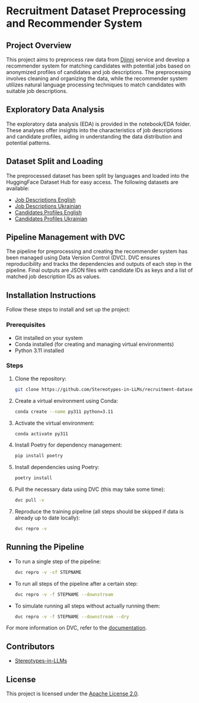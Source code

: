 # Recruitment Dataset Preprocessing and Recommender System

## Project Overview
This project aims to preprocess raw data from [Djinni](https://djinni.co) service and develop a recommender system for matching candidates with potential jobs based on anonymized profiles of candidates and job descriptions. The preprocessing involves cleaning and organizing the data, while the recommender system utilizes natural language processing techniques to match candidates with suitable job descriptions.

## Exploratory Data Analysis
The exploratory data analysis (EDA) is provided in the notebook/EDA folder. These analyses offer insights into the characteristics of job descriptions and candidate profiles, aiding in understanding the data distribution and potential patterns.

## Dataset Split and Loading
The preprocessed dataset has been split by languages and loaded into the HuggingFace Dataset Hub for easy access. The following datasets are available:
- [Job Descriptions English](https://huggingface.co/datasets/Stereotypes-in-LLMs/recruitment-dataset-job-descriptions-english)
- [Job Descriptions Ukrainian](https://huggingface.co/datasets/Stereotypes-in-LLMs/recruitment-dataset-job-descriptions-ukrainian)
- [Candidates Profiles English](https://huggingface.co/datasets/Stereotypes-in-LLMs/recruitment-dataset-candidate-profiles-english)
- [Candidates Profiles Ukrainian](https://huggingface.co/datasets/Stereotypes-in-LLMs/recruitment-dataset-candidate-profiles-ukrainian)

## Pipeline Management with DVC
The pipeline for preprocessing and creating the recommender system has been managed using Data Version Control (DVC). DVC ensures reproducibility and tracks the dependencies and outputs of each step in the pipeline. Final outputs are JSON files with candidate IDs as keys and a list of matched job description IDs as values.

## Installation Instructions
Follow these steps to install and set up the project:

### Prerequisites
- Git installed on your system
- Conda installed (for creating and managing virtual environments)
- Python 3.11 installed

### Steps
1. Clone the repository:
    ```bash
    git clone https://github.com/Stereotypes-in-LLMs/recruitment-dataset
    ```

2. Create a virtual environment using Conda:
    ```bash
    conda create --name py311 python=3.11
    ```

3. Activate the virtual environment:
    ```bash
    conda activate py311
    ```

4. Install Poetry for dependency management:
    ```bash
    pip install poetry
    ```

5. Install dependencies using Poetry:
    ```bash
    poetry install
    ```

6. Pull the necessary data using DVC (this may take some time):
    ```bash
    dvc pull -v
    ```

7. Reproduce the training pipeline (all steps should be skipped if data is already up to date locally):
    ```bash
    dvc repro -v
    ```

## Running the Pipeline
- To run a single step of the pipeline:
    ```bash
    dvc repro -v -sf STEPNAME
    ```

- To run all steps of the pipeline after a certain step:
    ```bash
    dvc repro -v -f STEPNAME --downstream
    ```

- To simulate running all steps without actually running them:
    ```bash
    dvc repro -v -f STEPNAME --downstream --dry
    ```

For more information on DVC, refer to the [documentation](https://dvc.org/doc/start/data-management/data-versioning).

## Contributors
- [Stereotypes-in-LLMs](https://github.com/Stereotypes-in-LLMs)

## License
This project is licensed under the [Apache License 2.0](LICENSE).
